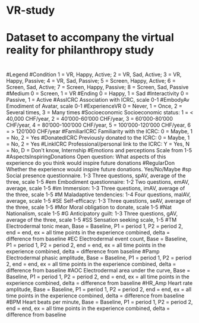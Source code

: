 # VR-study
# Dataset to accompany the virtual reality for philanthropy study
#
#Legend
#Condition	1 = VR, Happy, Active; 2 = VR, Sad, Active; 3 = VR, Happy, Passive; 4 = VR, Sad, Passive; 5 = Screen, Happy, Active; 6 = Screen, Sad, Active; 7 = Screen, Happy, Passive; 8 = Screen, Sad, Passive
#Medium	0 = Screen, 1 = VR
#Ending	0 = Happy, 1 = Sad
#Interactivity	0 = Passive, 1 = Active
#AssICRC	Association with ICRC, scale 0-1
#EmbodyAv	Emodiment of Avatar, scale 0-1
#ExperienceVR	0 = Never, 1 = Once, 2 = Several times, 3 = Many times
#Socioeconomic	Socioeconomic status: 1 =  < 40,000 CHF/year, 2 = 40’000-60’000 CHF/year, 3 = 60’000-80’000 CHF/year,  4 = 80’000-100’000 CHF/year, 5 = 100’000-120’000 CHF/year, 6 = > 120’000 CHF/year
#FamiliarICRC	Familiarity with the ICRC: 0 = Maybe, 1 = No, 2 = Yes
#DonatedICRC	Previously donated to the ICRC: 0 = Maybe, 1 = No, 2 = Yes
#LinkICRC	Professional/personal link to the ICRC: Y = Yes, N = No, D = Don't know, Internship
#Emotions and perceptions	Scale from 1-5
#AspectsInspiringDonations	Open question: What aspects of this experience do you think would inspire future donations
#RegularDon	Whether the experience would inspire future donations. Yes/No/Maybe
#sp	Social presence questionnaire. 1-3 Three questions, spAV, average of the three, scale 1-5
#em	Embodiment questionnaire: 1-2 Two questions, emAV, average, scale 1-5
#im	Immersion: 1-3 Three questions, imAV, average of the three, scale 1-5
#M	Maladaptive tendencies: 1-4 Four questions, malAV, average, scale 1-5
#SE	Self-efficacy: 1-3 Three questions, seAV, average of the three, scale 1-5
#Mor	Moral obligation to donate, scale 1-5
#Nat	Nationalism, scale 1-5
#G	Anticipatory guilt: 1-3 Three questions, gAV, average of the three, scale 1-5
#SS	Sensation seeking scale, 1-5
#TM	Electrodermal tonic mean, Base = Baseline, P1 = period 1, P2 = period 2, end = end, ex = all time points in the experience combined, delta = difference from baseline
#EC	Electrodermal event count, Base = Baseline, P1 = period 1, P2 = period 2, end = end, ex = all time points in the experience combined, delta = difference from baseline
#Pamp	Electrodermal phasic amplitude, Base = Baseline, P1 = period 1, P2 = period 2, end = end, ex = all time points in the experience combined, delta = difference from baseline
#AOC	Electrodermal area under the curve, Base = Baseline, P1 = period 1, P2 = period 2, end = end, ex = all time points in the experience combined, delta = difference from baseline
#HR_Amp	Heart rate amplitude, Base = Baseline, P1 = period 1, P2 = period 2, end = end, ex = all time points in the experience combined, delta = difference from baseline
#BPM	Heart beats per minute, Base = Baseline, P1 = period 1, P2 = period 2, end = end, ex = all time points in the experience combined, delta = difference from baseline

